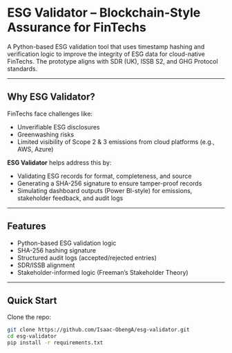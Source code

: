 #  ESG Validator – Blockchain-Style Assurance for FinTechs

A Python-based ESG validation tool that uses timestamp hashing and verification logic to improve the integrity of ESG data for cloud-native FinTechs. The prototype aligns with SDR (UK), ISSB S2, and GHG Protocol standards.

---

##  Why ESG Validator?

FinTechs face challenges like:
- Unverifiable ESG disclosures
- Greenwashing risks
- Limited visibility of Scope 2 & 3 emissions from cloud platforms (e.g., AWS, Azure)

**ESG Validator** helps address this by:
- Validating ESG records for format, completeness, and source
- Generating a SHA-256 signature to ensure tamper-proof records
- Simulating dashboard outputs (Power BI-style) for emissions, stakeholder feedback, and audit logs

---

##  Features

-  Python-based ESG validation logic
-  SHA-256 hashing signature
-  Structured audit logs (accepted/rejected entries)
-  SDR/ISSB alignment
-  Stakeholder-informed logic (Freeman’s Stakeholder Theory)

---

##  Quick Start

Clone the repo:

```bash
git clone https://github.com/Isaac-ObengA/esg-validator.git
cd esg-validator
pip install -r requirements.txt
